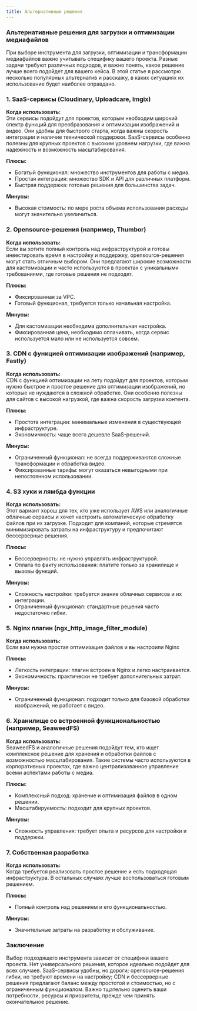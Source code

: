 ```yaml
---
title: Альтернативные решения
---
```


### Альтернативные решения для загрузки и оптимизации медиафайлов

При выборе инструмента для загрузки, оптимизации и трансформации медиафайлов важно учитывать специфику вашего проекта. Разные задачи требуют различных подходов, и важно понять, какое решение лучше всего подойдет для вашего кейса. В этой статье я рассмотрю несколько популярных альтернатив и расскажу, в каких ситуациях их использование будет наиболее оправдано.

### 1. **SaaS-сервисы (Cloudinary, Uploadcare, Imgix)**

**Когда использовать:**  
Эти сервисы подойдут для проектов, которым необходим широкий спектр функций для преобразования и оптимизации изображений и видео. Они удобны для быстрого старта, когда важны скорость интеграции и наличие технической поддержки. SaaS-сервисы особенно полезны для крупных проектов с высоким уровнем нагрузки, где важна надежность и возможность масштабирования.

**Плюсы:**
- Богатый функционал: множество инструментов для работы с медиа.
- Простая интеграция: множество SDK и API для различных платформ.
- Быстрая поддержка: готовые решения для большинства задач.

**Минусы:**
- Высокая стоимость: по мере роста объема использования расходы могут значительно увеличиться.

### 2. **Opensource-решения (например, Thumbor)**

**Когда использовать:**  
Если вы хотите полный контроль над инфраструктурой и готовы инвестировать время в настройку и поддержку, opensource-решения могут стать отличным выбором. Они предлагают широкие возможности для кастомизации и часто используются в проектах с уникальными требованиями, где готовые решения не подходят.

**Плюсы:**
- Фиксированная за VPC.
- Готовый функционал, требуется только начальная настройка.

**Минусы:**
- Для кастомизации необходима дополнительная настройка.
- Фиксированная цена, необходимо оплачивать, когда сервис используется мало или не используется совсем.

### 3. **CDN с функцией оптимизации изображений (например, Fastly)**

**Когда использовать:**  
CDN с функцией оптимизации на лету подойдут для проектов, которым нужно быстрое и простое решение для оптимизации изображений, но которые не нуждаются в сложной обработке. Они особенно полезны для сайтов с высокой нагрузкой, где важна скорость загрузки контента.

**Плюсы:**
- Простота интеграции: минимальные изменения в существующей инфраструктуре.
- Экономичность: чаще всего дешевле SaaS-решений.

**Минусы:**
- Ограниченный функционал: не всегда поддерживаются сложные трансформации и обработка видео.
- Фиксированные тарифы: могут оказаться невыгодными при непостоянном использовании.

### 4. **S3 хуки и лямбда функции**

**Когда использовать:**  
Этот вариант хорош для тех, кто уже использует AWS или аналогичные облачные сервисы 
и хочет настроить автоматическую обработку файлов при их загрузке. 
Подходит для компаний, которые стремятся минимизировать затраты на инфраструктуру и предпочитают бессерверные решения.

**Плюсы:**
- Бессерверность: не нужно управлять инфраструктурой.
- Оплата по факту использования: платите только за хранилище и вызовы функций.

**Минусы:**
- Сложность настройки: требуется знание облачных сервисов и их интеграции.
- Ограниченный функционал: стандартные решения часто недостаточно гибки.

### 5. **Nginx плагин (ngx_http_image_filter_module)**

**Когда использовать:**  
Если вам нужна простая оптимизация файлов и вы настроили Nginx 

**Плюсы:**
- Легкость интеграции: плагин встроен в Nginx и легко настраивается.
- Экономичность: практически не требует дополнительных затрат.

**Минусы:**
- Ограниченный функционал: подходит только для базовой обработки изображений, не работает с видео.

### 6. **Хранилище со встроенной функциональностью (например, SeaweedFS)**

**Когда использовать:**  
SeaweedFS и аналогичные решения подойдут тем, кто ищет комплексное решение для хранения и обработки файлов с возможностью масштабирования. Такие системы часто используются в корпоративных проектах, где важно централизованное управление всеми аспектами работы с медиа.

**Плюсы:**
- Комплексный подход: хранение и оптимизация файлов в одном решении.
- Масштабируемость: подходит для крупных проектов.

**Минусы:**
- Сложность управления: требует опыта и ресурсов для настройки и поддержки.

### 7. **Собственная разработка**
**Когда использовать:**  
Когда требуется реализовать простое решение и есть подходящая инфраструктура.
В остальных случаях лучше воспользоваться готовым решением.

**Плюсы:**
- Полный контроль над решением и его функциональностью.

**Минусы:**
- Значительные затраты на разработку и обслуживание.

### Заключение

Выбор подходящего инструмента зависит от специфики вашего проекта. 
Нет универсального решения, которое идеально подойдет для всех случаев. 
SaaS-сервисы удобны, но дороги; opensource-решения гибки, но требуют времени на настройку; 
CDN и бессерверные решения предлагают баланс между простотой и стоимостью, но с ограниченным функционалом. 
Важно тщательно оценить ваши потребности, ресурсы и приоритеты, прежде чем принять окончательное решение.

